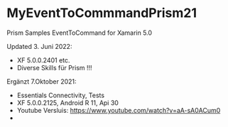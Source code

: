 # MyEventToCommmandPrism21
 Prism Samples EventToCommand for Xamarin 5.0

Updated 3. Juni 2022:
* XF 5.0.0.2401 etc.
* Diverse Skills für Prism !!!
 
 Ergänzt 7.Oktober 2021:
 * Essentials Connectivity, Tests
 * XF 5.0.0.2125, Android R 11, Api 30
 * Youtube Versluis: https://www.youtube.com/watch?v=aA-sA0ACum0
 * 
